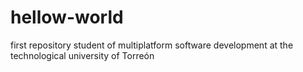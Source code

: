 # hellow-world
first repository
student of multiplatform software development at the technological university of Torreón
